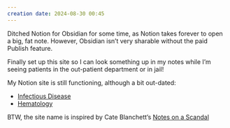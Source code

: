 ```yaml
---
creation date: 2024-08-30 00:45
---
```

Ditched Notion for Obsidian for some time, as Notion takes forever to open a big, fat note. However, Obsidian isn’t very sharable without the paid Publish feature.

Finally set up this site so I can look something up in my notes while I’m seeing patients in the out-patient department or in jail!

My Notion site is still functioning, although a bit out-dated:
- [Infectious Disease](https://didiowen.notion.site/336e4bf161d347f1a4ef74a78c55aade?v=1c01c8b26b084d9d92605f5ded2f27ce&pvs=74)
- [Hematology](https://didiowen.notion.site/Hematology-b1a003097226464d9b6e861560fe7dc7?pvs=74)

BTW, the site name is inspired by Cate Blanchett’s [Notes on a Scandal](https://www.rottentomatoes.com/m/notes_on_a_scandal)
